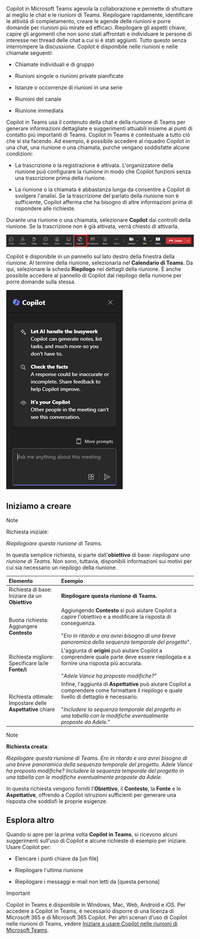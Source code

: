 
Copilot in Microsoft Teams agevola la collaborazione e permette di sfruttare al meglio le chat e le riunioni di Teams. Riepilogare rapidamente, identificare le attività di completamento, creare le agende delle riunioni e porre domande per riunioni più mirate ed efficaci. Riepilogare gli aspetti chiave, capire gli argomenti che non sono stati affrontati e individuare le persone di interesse nei thread delle chat a cui si è stati aggiunti. Tutto questo senza interrompere la discussione. Copilot è disponibile nelle riunioni e nelle chiamate seguenti:

- Chiamate individuali e di gruppo

- Riunioni singole o riunioni private pianificate

- Istanze o occorrenze di riunioni in una serie

- Riunioni del canale

- Riunione immediata

Copilot in Teams usa il contenuto della chat e della riunione di Teams per generare informazioni dettagliate e suggerimenti attuabili insieme ai punti di contatto più importanti di Teams. Copilot in Teams è contestuale a tutto ciò che si sta facendo. Ad esempio, è possibile accedere al riquadro Copilot in una chat, una riunione o una chiamata, purché vengano soddisfatte alcune condizioni:

- La trascrizione o la registrazione è attivata. L'organizzatore della riunione può configurare la riunione in modo che Copilot funzioni senza una trascrizione prima della riunione.

- La riunione o la chiamata è abbastanza lunga da consentire a Copilot di svolgere l'analisi. Se la trascrizione del parlato della riunione non è sufficiente, Copilot afferma che ha bisogno di altre informazioni prima di rispondere alle richieste.

Durante una riunione o una chiamata, selezionare **Copilot** dai controlli della riunione. Se la trascrizione non è già attivata, verrà chiesto di attivarla. 

![Screenshot dell'icona Copilot in una riunione di Teams.](../media/copilot-ribbon-teams.png)

Copilot è disponibile in un pannello sul lato destro della finestra della riunione. Al termine della riunione, selezionarla nel **Calendario di Teams**. Da qui, selezionare la scheda **Riepilogo** nei dettagli della riunione. È anche possibile accedere al pannello di Copilot dal riepilogo della riunione per porre domande sulla stessa.

![Screenshot del pannello della chat di Copilot in Teams alla prima apertura.](../media/copilot-pane-teams.png)

## Iniziamo a creare

> [!NOTE]
> Richiesta iniziale:
>
> _Riepilogoare questa riunione di Teams._

In questa semplice richiesta, si parte dall'**obiettivo** di base: _riepilogare una riunione di Teams._ Non sono, tuttavia, disponibili informazioni sui motivi per cui sia necessario un riepilogo della riunione.

| Elemento | Esempio |
| :------ | :------- |
| Richiesta di base: <br>Iniziare da un **Obiettivo** | **Riepilogare questa riunione di Teams.** |
| Buona richiesta: <br>Aggiungere **Contesto** | Aggiungendo **Contesto** si può aiutare Copilot a capire l'obiettivo e a modificare la risposta di conseguenza.<br><br>"_Ero in ritardo e ora avrei bisogno di una breve panoramica della sequenza temporale del progetto_". |
| Richiesta migliore: <br>Specificare la/le **Fonte/i** | L'aggiunta di **origini** può aiutare Copilot a comprendere quale parte deve essere riepilogata e a fornire una risposta più accurata.<br><br>"_Adele Vance ha proposto modifiche?_" |
| Richiesta ottimale: <br>Impostare delle **Aspettative** chiare | Infine, l'aggiunta di **Aspettative** può aiutare Copilot a comprendere come formattare il riepilogo e quale livello di dettaglio è necessario.<br><br>"_Includere la sequenza temporale del progetto in una tabella con le modifiche eventualmente proposte da Adele._" |

> [!NOTE]
> **Richiesta creata**:
>
> _Riepilogare questa riunione di Teams. Ero in ritardo e ora avrei bisogno di una breve panoramica della sequenza temporale del progetto. Adele Vance ha proposto modifiche? Includere la sequenza temporale del progetto in una tabella con le modifiche eventualmente proposte da Adele._

In questa richiesta vengono forniti l'**Obiettivo**, il **Contesto**, la **Fonte** e le **Aspettative**, offrendo a Copilot istruzioni sufficienti per generare una risposta che soddisfi le proprie esigenze.

## Esplora altro

Quando si apre per la prima volta **Copilot in Teams**, si ricevono alcuni suggerimenti sull'uso di Copilot e alcune richieste di esempio per iniziare. Usare Copilot per:

- Elencare i punti chiave da [un file]

- Riepilogare l'ultima riunione

- Riepilogare i messaggi e-mail non letti da [questa persona]

> [!IMPORTANT]
> Copilot in Teams è disponibile in Windows, Mac, Web, Android e iOS. Per accedere a Copilot in Teams, è necessario disporre di una licenza di Microsoft 365 e di Microsoft 365 Copilot. Per altri scenari d'uso di Copilot nelle riunioni di Teams, vedere [Iniziare a usare Copilot nelle riunioni di Microsoft Teams](https://support.microsoft.com/office/get-started-with-copilot-in-microsoft-teams-meetings-0bf9dd3c-96f7-44e2-8bb8-790bedf066b1). 